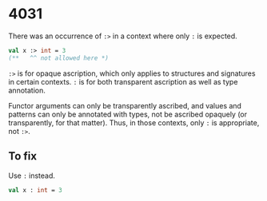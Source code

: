 # 4031

There was an occurrence of `:>` in a context where only `:` is expected.

```sml
val x :> int = 3
(**   ^^ not allowed here *)
```

`:>` is for opaque ascription, which only applies to structures and signatures in certain contexts. `:` is for both transparent ascription as well as type annotation.

Functor arguments can only be transparently ascribed, and values and patterns can only be annotated with types, not be ascribed opaquely (or transparently, for that matter). Thus, in those contexts, only `:` is appropriate, not `:>`.

## To fix

Use `:` instead.

```sml
val x : int = 3
```
